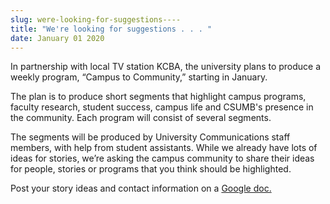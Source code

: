 ```yaml
---
slug: were-looking-for-suggestions----
title: "We're looking for suggestions . . . "
date: January 01 2020
---
```


<p>In partnership with local TV station KCBA, the university plans to produce a weekly program, “Campus to Community,” starting in January. </p><p>The plan is to produce short segments that highlight campus programs, faculty research, student success, campus life and CSUMB's presence in the community. Each program will consist of several segments.
</p><p>The segments will be produced by University Communications staff members, with help from student assistants. While we already have lots of ideas for stories, we’re asking the campus community to share their ideas for people, stories or programs that you think should be highlighted.
</p><p>Post your story ideas and contact information on a <a href="https://docs.google.com/a/csumb.edu/spreadsheets/d/1Do2fWT9w&#45;NSl7nzP494THZOjB7ZKSSXSEYkRSieBEwU/edit?usp=sharing">Google doc.</a>
</p>
